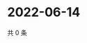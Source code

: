 # 2022-06-14

共 0 条

<!-- BEGIN WEIBO -->
<!-- 最后更新时间 Tue Jun 14 2022 19:13:16 GMT+0800 (China Standard Time) -->

<!-- END WEIBO -->
